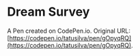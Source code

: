 # Dream Survey

A Pen created on CodePen.io. Original URL: [https://codepen.io/tatusilva/pen/gOpyqRQ](https://codepen.io/tatusilva/pen/gOpyqRQ).


